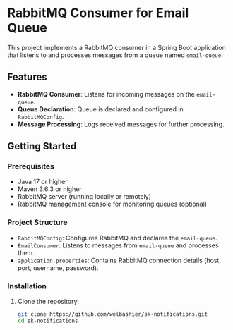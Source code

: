 # RabbitMQ Consumer for Email Queue

This project implements a RabbitMQ consumer in a Spring Boot application that listens to and processes messages from a queue named `email-queue`.

## Features

- **RabbitMQ Consumer**: Listens for incoming messages on the `email-queue`.
- **Queue Declaration**: Queue is declared and configured in `RabbitMQConfig`.
- **Message Processing**: Logs received messages for further processing.
  
## Getting Started

### Prerequisites

- Java 17 or higher
- Maven 3.6.3 or higher
- RabbitMQ server (running locally or remotely)
- RabbitMQ management console for monitoring queues (optional)

### Project Structure

- `RabbitMQConfig`: Configures RabbitMQ and declares the `email-queue`.
- `EmailConsumer`: Listens to messages from `email-queue` and processes them.
- `application.properties`: Contains RabbitMQ connection details (host, port, username, password).

### Installation

1. Clone the repository:
   ```bash
   git clone https://github.com/welbashier/sk-notifications.git
   cd sk-notifications
